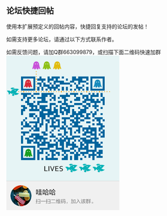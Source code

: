## 论坛快捷回帖  
使用本扩展预定义的回帖内容，快捷回复支持的论坛的发帖！


如需支持更多论坛，请通过以下方式联系作者。



如需反馈问题，请加Q群663099879，或扫描下面二维码快速加群  
<img src="https://raw.githubusercontent.com/bmqy/taomi-tools/master/images/temp_qrcode_share_663099879.png" width="300" />
